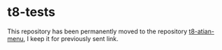 # t8-tests

This repository has been permanently moved to the repository [t8-atian-menu](https://github.com/ate47/t8-atian-menu), I keep it for previously sent link.
